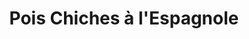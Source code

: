 ---
layout: recette
categories: [recettes]
hidden: true
lang: fr
sitemap: false
title: Pois Chiches à l'Espagnole
type: sel
ingredients: 
  - nom: tomates
    qte: 6
  - nom: carottes
    qte: 4
  - nom: oignons
    qte: 2
  - nom: ail
    qte: 3
    unite: gousses
  - nom: pois chiches
    qte: 250
    unite: gr
  - nom: chorizo
    qte: 1
  - nom: origan
    qte: 10
    unite: gr
  - nom: paprika
    qte: 10
    unite: gr
  - nom: tabasco
    qte: à souhait
  - nom: coriandre
    qte: à souhait

preconditions:
  - Couper les carottes en rondelles assez fines
  - Couper le chorizo de travers de façon à obtenir de longues rondelles

etapes:
  - label: Préparation
    details:
      - Faire revenir les oignons
      - Ajouter les carottes et l'ail
      - Cuire 5 minutes sans que l'ail ne brûle
      - Ajouter l'origan et le paprika
      - Ajouter les tomates et les pois chiches
      - Ajouter le tabasco, saler, poivrer
      - Laisser mijoter à feu doux une quinzaine de minutes
      - Servir et ajouter quelques feuilles de coriandre
---